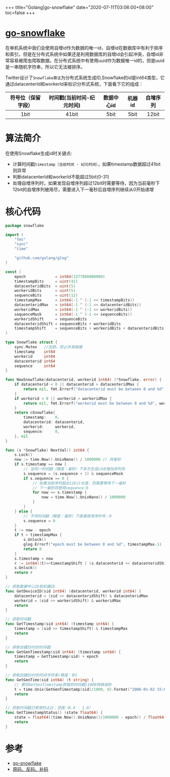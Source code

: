+++
title="Golang|go-snowflake"
date="2020-07-11T03:06:00+08:00"
toc=false
+++

[go-snowflake](https://github.com/GUAIK-ORG/go-snowflake)
=========================================================

在单机系统中我们会使用自增id作为数据的唯一id，自增id在数据库中有利于排序和索引，但是在分布式系统中如果还是利用数据库的自增id会引起冲突，自增id非常容易被爬虫爬取数据。在分布式系统中有使用uuid作为数据唯一id的，但是uuid是一串随机字符串，所以它无法被排序。

Twitter设计了`Snowflake算法`为分布式系统生成ID,Snowflake的id是int64类型，它通过datacenterId和workerId来标识分布式系统，下面看下它的组成：

| 符号位（保留字段） | 时间戳(当前时间-纪元时间) | 数据中心id | 机器id | 自增序列 |
|:------------------:|:-------------------------:|:----------:|:------:|:--------:|
|        1bit        |           41bit           |    5bit    |  5bit  |  12bit   |

算法简介
========

在使用Snowflake生成id时关键点:

-	计算时间戳`timestamp（当前时间 - 纪元时间）`，如果timestamp数据超过41bit则异常
-	判断datacenterId和workerId不能超过5bit(0-31)
-	处理自增序列时，如果发现自增序列超过12bit时需要等待，因为当前毫秒下12bit的自增序列被用尽，需要进入下一毫秒后自增序列继续从0开始递增

核心代码
========

```go
package snowflake

import (
	"fmt"
	"sync"
	"time"

	"github.com/golang/glog"
)

const (
	epoch             = int64(1577808000000)                           // 设置起始时间(时间戳/毫秒)：2020-01-01 00:00:00，有效期69年
	timestampBits     = uint(41)                                       // 时间戳占用位数
	datacenteridBits  = uint(5)                                        // 数据中心id所占位数
	workeridBits      = uint(5)                                        // 机器id所占位数
	sequenceBits      = uint(12)                                       // 序列所占的位数
	timestampMax      = int64(-1 ^ (-1 << timestampBits))              // 时间戳最大值    -1的二进制表示是64位全是1
	datacenteridMax   = int64(-1 ^ (-1 << datacenteridBits))           // 支持的最大数据中心id数量
	workeridMax       = int64(-1 ^ (-1 << workeridBits))               // 支持的最大机器id数量
	sequenceMask      = int64(-1 ^ (-1 << sequenceBits))               // 支持的最大序列id数量
	workeridShift     = sequenceBits                                   // 机器id左移位数
	datacenteridShift = sequenceBits + workeridBits                    // 数据中心id左移位数
	timestampShift    = sequenceBits + workeridBits + datacenteridBits // 时间戳左移位数
)

type Snowflake struct {
	sync.Mutex   //加锁，防止并发碰撞
	timestamp    int64
	workerid     int64
	datacenterid int64
	sequence     int64
}

func NewSnowflake(datacenterid, workerid int64) (*Snowflake, error) {
	if datacenterid < 0 || datacenterid > datacenteridMax {
		return nil, fmt.Errorf("datacenterid must be between 0 and %d", datacenteridMax-1)
	}
	if workerid < 0 || workerid > workeridMax {
		return nil, fmt.Errorf("workerid must be between 0 and %d", workeridMax-1)
	}
	return &Snowflake{
		timestamp:    0,
		datacenterid: datacenterid,
		workerid:     workerid,
		sequence:     0,
	}, nil
}

func (s *Snowflake) NextVal() int64 {
	s.Lock()
	now := time.Now().UnixNano() / 1000000 // 转毫秒
	if s.timestamp == now {
		// 当同一时间戳（精度：毫秒）下多次生成id会增加序列号
		s.sequence = (s.sequence + 1) & sequenceMask
		if s.sequence == 0 {
			// 如果当前序列超出12bit长度，则需要等待下一毫秒
			// 下一毫秒将使用sequence:0
			for now <= s.timestamp {
				now = time.Now().UnixNano() / 1000000
			}
		}
	} else {
		// 不同时间戳（精度：毫秒）下直接使用序列号：0
		s.sequence = 0
	}
	t := now - epoch
	if t > timestampMax {
		s.Unlock()
		glog.Errorf("epoch must be between 0 and %d", timestampMax-1)
		return 0
	}
	s.timestamp = now
	r := int64((t)<<timestampShift | (s.datacenterid << datacenteridShift) | (s.workerid << workeridShift) | (s.sequence))
	s.Unlock()
	return r
}

// 获取数据中心ID和机器ID
func GetDeviceID(sid int64) (datacenterid, workerid int64) {
	datacenterid = (sid >> datacenteridShift) & datacenteridMax
	workerid = (sid >> workeridShift) & workeridMax
	return
}

// 获取时间戳
func GetTimestamp(sid int64) (timestamp int64) {
	timestamp = (sid >> timestampShift) & timestampMax
	return
}

// 获取创建ID时的时间戳
func GetGenTimestamp(sid int64) (timestamp int64) {
	timestamp = GetTimestamp(sid) + epoch
	return
}

// 获取创建ID时的时间字符串(精度：秒)
func GetGenTime(sid int64) (t string) {
	// 需将GetGenTimestamp获取的时间戳/1000转换成秒
	t = time.Unix(GetGenTimestamp(sid)/1000, 0).Format("2006-01-02 15:04:05")
	return
}

// 获取时间戳已使用的占比：范围（0.0 - 1.0）
func GetTimestampStatus() (state float64) {
	state = float64((time.Now().UnixNano()/1000000 - epoch)) / float64(timestampMax)
	return
}
```

参考
====

-	[go-snowflake](https://github.com/GUAIK-ORG/go-snowflake)
-	[原码、反码、补码](https://www.cnblogs.com/zhangziqiu/archive/2011/03/30/ComputerCode.html)

